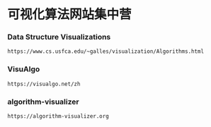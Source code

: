 可视化算法网站集中营
====


### Data Structure Visualizations

`https://www.cs.usfca.edu/~galles/visualization/Algorithms.html`


### VisuAlgo

`https://visualgo.net/zh`


### algorithm-visualizer

`https://algorithm-visualizer.org`
